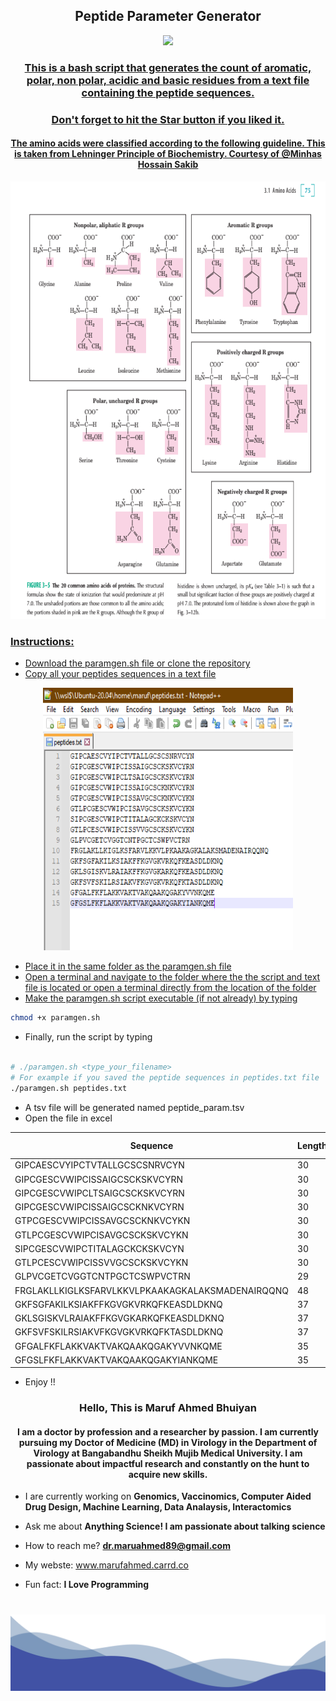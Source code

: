 <h2 align="center"> Peptide Parameter Generator </h2>

<p align="center">
  <a href="https://opensource.org/licenses/MIT">
    <img src="https://img.shields.io/badge/License-MIT-blue.svg"
  </a>
</p>

<h3 align="center"> This is a bash script that generates the count of aromatic,  polar, non polar, acidic and basic residues from a text file containing the peptide sequences.</h3>
<h3 align="center"> Don't forget to hit the Star button if you liked it. </h3>
<h4 align="center"> The amino acids were classified according to the following guideline. This is taken from Lehninger Principle of Biochemistry. Courtesy of @Minhas Hossain Sakib </h4>

<p align="center">
  <img width="650" height="700" src="https://github.com/maruf-ahmed-bhuiyan/Peptide_Parameter_Generator/blob/main/reference.png">
</p>

### Instructions:
- Download the paramgen.sh file or clone the repository
- Copy all your peptides sequences in a text file

<p align="center">
  <img width="400" height="420" src="https://github.com/maruf-ahmed-bhuiyan/Peptide_Parameter_Generator/blob/main/peptides.png" alt="peptides.txt">
</p>

- Place it in the same folder as the paramgen.sh file
- Open a terminal and navigate to the folder where the the script and text file is located or open a terminal directly from the location of the folder
- Make the paramgen.sh script executable (if not already) by typing
```bash
chmod +x paramgen.sh
```
- Finally, run the script by typing
```bash

# ./paramgen.sh <type_your_filename>
# For example if you saved the peptide sequences in peptides.txt file
./paramgen.sh peptides.txt
```
- A tsv file will be generated named peptide_param.tsv
- Open the file in excel

| Sequence                                         | Length | Aromatic | Negatively Charged | Positively Charged | Polar | Non-polar |
|--------------------------------------------------|--------|----------|--------------------|--------------------|-------|-----------|
| GIPCAESCVYIPCTVTALLGCSCSNRVCYN                   | 30     | 2        | 1                  | 1                  | 13    | 13        |
| GIPCGESCVWIPCISSAIGCSCKSKVCYRN                   | 30     | 2        | 1                  | 3                  | 12    | 12        |
| GIPCGESCVWIPCLTSAIGCSCKSKVCYRN                   | 30     | 2        | 1                  | 3                  | 12    | 12        |
| GIPCGESCVWIPCISSAIGCSCKNKVCYRN                   | 30     | 2        | 1                  | 3                  | 12    | 12        |
| GTPCGESCVWIPCISSAVGCSCKNKVCYKN                   | 30     | 2        | 1                  | 3                  | 11    | 13        |
| GTLPCGESCVWIPCISAVGCSCKSKVCYKN                   | 30     | 2        | 1                  | 3                  | 12    | 12        |
| SIPCGESCVWIPCTITALAGCKCKSKVCYN                   | 30     | 2        | 1                  | 3                  | 12    | 12        |
| GTLPCESCVWIPCISSVVGCSCKSKVCYKN                   | 30     | 2        | 1                  | 3                  | 11    | 13        |
| GLPVCGETCVGGTCNTPGCTCSWPVCTRN                    | 29     | 1        | 1                  | 1                  | 12    | 14        |
| FRGLAKLLKIGLKSFARVLKKVLPKAAKAGKALAKSMADENAIRQQNQ | 48     | 2        | 2                  | 12                 | 25    | 7         |
| GKFSGFAKILKSIAKFFKGVGKVRKQFKEASDLDKNQ            | 37     | 5        | 3                  | 10                 | 13    | 6         |
| GKLSGISKVLRAIAKFFKGVGKARKQFKEASDLDKNQ            | 37     | 3        | 3                  | 10                 | 15    | 6         |
| GKFSVFSKILRSIAKVFKGVGKVRKQFKTASDLDKNQ            | 37     | 4        | 2                  | 10                 | 13    | 8         |
| GFGALFKFLAKKVAKTVAKQAAKQGAKYVVNKQME              | 35     | 4        | 1                  | 8                  | 17    | 5         |
| GFGSLFKFLAKKVAKTVAKQAAKQGAKYIANKQME              | 35     | 4        | 1                  | 8                  | 16    | 6         |

- Enjoy !!


<h3 align="center"> Hello, This is Maruf Ahmed Bhuiyan </h3>
<h4 align="center"> I am a doctor by profession and a researcher by passion. I am currently pursuing my Doctor of Medicine (MD) in Virology in the Department of Virology at Bangabandhu Sheikh Mujib Medical University. I am passionate about impactful research and constantly on the hunt to acquire new skills. </h4>

- I are currently working on **Genomics, Vaccinomics, Computer Aided Drug Design, Machine Learning, Data Analaysis, Interactomics**

- Ask me about **Anything Science! I am passionate about talking science**

- How to reach me? **dr.maruahmed89@gmail.com**

- My webste: www.marufahmed.carrd.co

- Fun fact: **I Love Programming**

<h1 

![Footer](https://github.com/maruf-ahmed-bhuiyan/Peptide_Parameter_Generator/blob/main/blue-footer.png)
